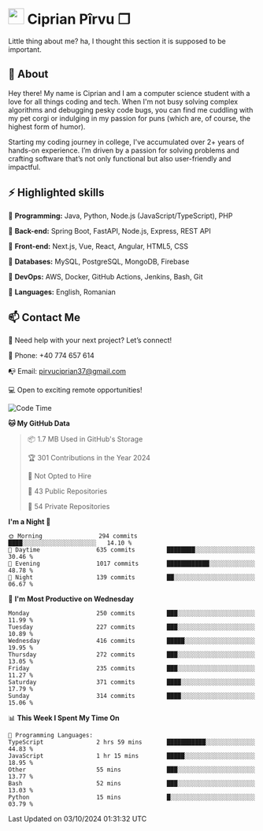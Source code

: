 # <img height="32px" src="https://user-images.githubusercontent.com/74038190/216122041-518ac897-8d92-4c6b-9b3f-ca01dcaf38ee.png"> Ciprian Pîrvu ❐ </h1>

Little thing about me? ha, I thought this section it is supposed to be important.

## 🧐 About

Hey there! My name is Ciprian and I am a computer science student with a love for all things coding and tech. When I'm not busy solving complex algorithms and debugging pesky code bugs, you can find me cuddling with my pet corgi or indulging in my passion for puns (which are, of course, the highest form of humor).

Starting my coding journey in college, I've accumulated over 2+ years of hands-on experience. I’m driven by a passion for solving problems and crafting software that’s not only functional but also user-friendly and impactful.


## ⚡ Highlighted skills

🎯 **Programming:** Java, Python, Node.js (JavaScript/TypeScript), PHP

🎯 **Back-end:** Spring Boot, FastAPI, Node.js, Express, REST API

🎯 **Front-end:** Next.js, Vue, React, Angular, HTML5, CSS

🎯 **Databases:** MySQL, PostgreSQL, MongoDB, Firebase

🎯 **DevOps:** AWS, Docker, GitHub Actions, Jenkins, Bash, Git

🎯 **Languages:** English, Romanian



## 📫 Contact Me

🤝 Need help with your next project? Let’s connect!

📱 Phone: +40 774 657 614

📭 Email: pirvuciprian37@gmail.com


💻 Open to exciting remote opportunities!

<!--START_SECTION:waka-->
![Code Time](http://img.shields.io/badge/Code%20Time-2%2C141%20hrs%2023%20mins-blue)

**🐱 My GitHub Data** 

> 📦 1.7 MB Used in GitHub's Storage 
 > 
> 🏆 301 Contributions in the Year 2024
 > 
> 🚫 Not Opted to Hire
 > 
> 📜 43 Public Repositories 
 > 
> 🔑 54 Private Repositories 
 > 
**I'm a Night 🦉** 

```text
🌞 Morning                294 commits         ████░░░░░░░░░░░░░░░░░░░░░   14.10 % 
🌆 Daytime                635 commits         ████████░░░░░░░░░░░░░░░░░   30.46 % 
🌃 Evening                1017 commits        ████████████░░░░░░░░░░░░░   48.78 % 
🌙 Night                  139 commits         ██░░░░░░░░░░░░░░░░░░░░░░░   06.67 % 
```
📅 **I'm Most Productive on Wednesday** 

```text
Monday                   250 commits         ███░░░░░░░░░░░░░░░░░░░░░░   11.99 % 
Tuesday                  227 commits         ███░░░░░░░░░░░░░░░░░░░░░░   10.89 % 
Wednesday                416 commits         █████░░░░░░░░░░░░░░░░░░░░   19.95 % 
Thursday                 272 commits         ███░░░░░░░░░░░░░░░░░░░░░░   13.05 % 
Friday                   235 commits         ███░░░░░░░░░░░░░░░░░░░░░░   11.27 % 
Saturday                 371 commits         ████░░░░░░░░░░░░░░░░░░░░░   17.79 % 
Sunday                   314 commits         ████░░░░░░░░░░░░░░░░░░░░░   15.06 % 
```


📊 **This Week I Spent My Time On** 

```text
💬 Programming Languages: 
TypeScript               2 hrs 59 mins       ███████████░░░░░░░░░░░░░░   44.83 % 
JavaScript               1 hr 15 mins        █████░░░░░░░░░░░░░░░░░░░░   18.95 % 
Other                    55 mins             ███░░░░░░░░░░░░░░░░░░░░░░   13.77 % 
Bash                     52 mins             ███░░░░░░░░░░░░░░░░░░░░░░   13.03 % 
Python                   15 mins             █░░░░░░░░░░░░░░░░░░░░░░░░   03.79 % 
```


 Last Updated on 03/10/2024 01:31:32 UTC
<!--END_SECTION:waka-->
